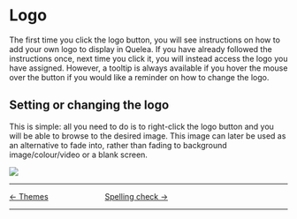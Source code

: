 # Logo

The first time you click the logo button, you will see instructions on how to add your own logo to display in Quelea. If you have already followed the instructions once, next time you click it, you will instead access the logo you have assigned. However, a tooltip is always available if you hover the mouse over the button if you would like a reminder on how to change the logo. 

## Setting or changing the logo
This is simple: all you need to do is to right-click the logo button and you will be able to browse to the desired image. This image can later be used as an alternative to fade into, rather than fading to background image/colour/video or a blank screen.

![](Quelea_manual-e-039.png)

-----



[← Themes](Themes "Themes") &nbsp;&nbsp;&nbsp;&nbsp;&nbsp;&nbsp;&nbsp;&nbsp;&nbsp;&nbsp;&nbsp;&nbsp;&nbsp;&nbsp;&nbsp;&nbsp;&nbsp;&nbsp;&nbsp;&nbsp;&nbsp;&nbsp;&nbsp;&nbsp; [Spelling
check →](Spelling_check "Spelling check")

---
